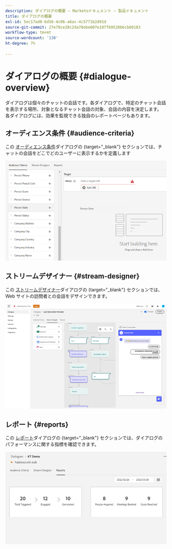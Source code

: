 ```yaml
---
description: ダイアログの概要 — Marketoドキュメント — 製品ドキュメント
title: ダイアログの概要
exl-id: 5ec17ad0-6d56-4c06-a6ac-4c5771b2d91d
source-git-commit: 27e70ce28c2da78ebe607e107f69528b6cb60183
workflow-type: tm+mt
source-wordcount: '130'
ht-degree: 7%

---
```


# ダイアログの概要 {#dialogue-overview}

ダイアログは個々のチャットの会話です。各ダイアログで、特定のチャット会話を表示する場所、対象となるチャット会話の対象、会話の内容を決定します。 各ダイアログには、効果を監視できる独自のレポートページもあります。

## オーディエンス条件 {#audience-criteria}

この [オーディエンス条件](/help/marketo/product-docs/demand-generation/dynamic-chat/dialogues/audience-criteria.md)ダイアログの {target=&quot;_blank&quot;} セクションでは、チャットの会話をどこでどのユーザーに表示するかを定義します

![](assets/dialogue-overview-1.png)

## ストリームデザイナー {#stream-designer}

この [ストリームデザイナー](/help/marketo/product-docs/demand-generation/dynamic-chat/dialogues/stream-designer.md)ダイアログの {target=&quot;_blank&quot;} セクションでは、Web サイトの訪問者との会話をデザインできます。

![](assets/dialogue-overview-2.png)

## レポート {#reports}

この [レポート](/help/marketo/product-docs/demand-generation/dynamic-chat/dialogues/reports.md)ダイアログの {target=&quot;_blank&quot;} セクションでは、ダイアログのパフォーマンスに関する指標を確認できます。

![](assets/dialogue-overview-3.png)
